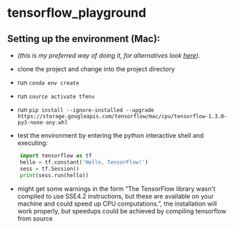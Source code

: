 # tensorflow_playground

## Setting up the environment (Mac): 
- *(this is my preferred way of doing it, for alternatives look [here](https://www.tensorflow.org/install/)).*

- clone the project and change into the project directory 
- run `conda env create` 
- run `source activate tfenv` 
- run `pip install --ignore-installed --upgrade https://storage.googleapis.com/tensorflow/mac/cpu/tensorflow-1.3.0-py3-none-any.whl`

- test the environment by entering the python interactive shell and executing: 
```python
	import tensorflow as tf
	hello = tf.constant('Hello, TensorFlow!')
	sess = tf.Session()
	print(sess.run(hello))
```
- might get some warnings in the form “The TensorFlow library wasn't compiled to use SSE4.2 instructions, but these are available on your machine and could speed up CPU computations.”, the installation will work properly, but speedups could be achieved by compiling tensorflow from source
 
